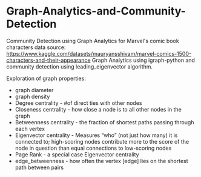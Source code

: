 # Graph-Analytics-and-Community-Detection
Community Detection using Graph Analytics for Marvel's comic book characters
data source: https://www.kaggle.com/datasets/mauryansshivam/marvel-comics-1500-characters-and-their-appearance
Graph Analytics using igraph-python and community detection using leading_eigenvector algorithm.

Exploration of graph properties:
 - graph diameter
 - graph density
 - Degree centrality - #of direct ties with other nodes
 - Closeness centrality - how close a node is to all other nodes in the graph
 - Betweenness centrality - the fraction of shortest paths passing through each vertex
 - Eigenvector centrality - Measures “who” (not just how many) it is connected to; high-scoring nodes contribute more to the score of the node in question than equal connections to low-scoring nodes
 - Page Rank - a special case Eigenvector centrality
 - edge_betweenness - how often the vertex [edge] lies on the shortest path between pairs

